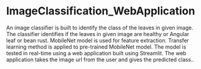 # ImageClassification_WebApplication
An image classifier is built to identify the class of the leaves in given image. The classifier identifies if the leaves in given image are healthy or Angular leaf or bean rust. MobileNet model is used for feature extraction. Transfer learning method is applied to pre-trained MobileNet model.  The model is tested in real-time using a web application built using Streamlit. The web application takes the image url from the user and gives the predicted class..
